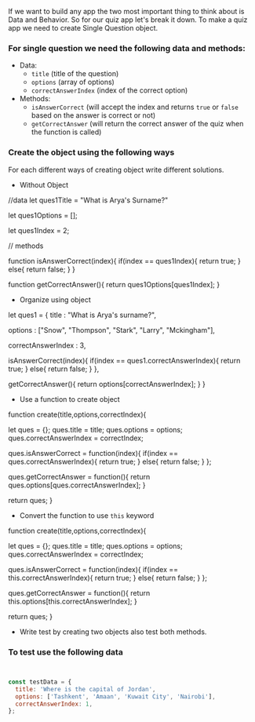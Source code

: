 If we want to build any app the two most important thing to think about is Data and Behavior. So for our quiz app let's break it down. To make a quiz app we need to create Single Question object.

### For single question we need the following data and methods:

- Data:
  - `title` (title of the question)
  - `options` (array of options)
  - `correctAnswerIndex` (index of the correct option)
- Methods:
  - `isAnswerCorrect` (will accept the index and returns `true` or `false` based on the answer is correct or not)
  - `getCorrectAnswer` (will return the correct answer of the quiz when the function is called)

### Create the object using the following ways

For each different ways of creating object write different solutions.

- Without Object


//data 
let ques1Title = "What is Arya's Surname?"

let ques1Options = [];

let ques1Index = 2;

// methods 

function isAnswerCorrect(index){
  if(index == ques1Index){
    return true;
  }
  else{
    return false;
  }
}

function getCorrectAnswer(){
  return ques1Options[ques1Index];
}

- Organize using object


let ques1 = {
  title : "What is Arya's surname?",

  options : ["Snow", "Thompson", "Stark", "Larry", "Mckingham"],
  
  correctAnswerIndex : 3,
  
  isAnswerCorrect(index){
  if(index == ques1.correctAnswerIndex){
    return true;
  }
  else{
    return false;
  }
  },

  getCorrectAnswer(){
    return options[correctAnswerIndex];
  }
}



- Use a function to create object


function create(title,options,correctIndex){

  let ques = {};
  ques.title = title;
  ques.options = options;
  ques.correctAnswerIndex = correctIndex;
  
  ques.isAnswerCorrect = function(index){
      if(index == ques.correctAnswerIndex){
    return true;
  }
  else{
    return false;
  }
  };

  ques.getCorrectAnswer = function(){
    return ques.options[ques.correctAnswerIndex];
  }

  return ques;
}



- Convert the function to use `this` keyword



function create(title,options,correctIndex){

  let ques = {};
  ques.title = title;
  ques.options = options;
  ques.correctAnswerIndex = correctIndex;
  
  ques.isAnswerCorrect = function(index){
      if(index == this.correctAnswerIndex){
    return true;
  }
  else{
    return false;
  }
  };

  ques.getCorrectAnswer = function(){
    return this.options[this.correctAnswerIndex];
  }

  return ques;
}



- Write test by creating two objects also test both methods.

### To test use the following data

```js


const testData = {
  title: 'Where is the capital of Jordan',
  options: ['Tashkent', 'Amaan', 'Kuwait City', 'Nairobi'],
  correctAnswerIndex: 1,
};


```
